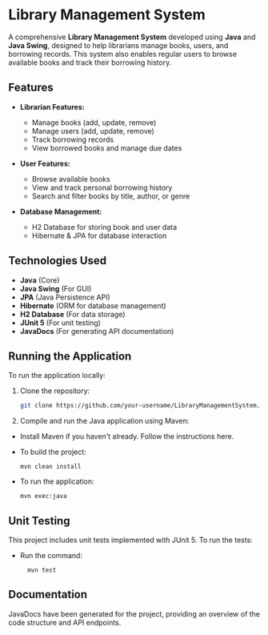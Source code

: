 # Library Management System

A comprehensive **Library Management System** developed using **Java** and **Java Swing**, designed to help librarians manage books, users, and borrowing records. This system also enables regular users to browse available books and track their borrowing history.

## Features

- **Librarian Features:**
  - Manage books (add, update, remove)
  - Manage users (add, update, remove)
  - Track borrowing records
  - View borrowed books and manage due dates

- **User Features:**
  - Browse available books
  - View and track personal borrowing history
  - Search and filter books by title, author, or genre

- **Database Management:**
  - H2 Database for storing book and user data
  - Hibernate & JPA for database interaction

## Technologies Used

- **Java** (Core)
- **Java Swing** (For GUI)
- **JPA** (Java Persistence API)
- **Hibernate** (ORM for database management)
- **H2 Database** (For data storage)
- **JUnit 5** (For unit testing)
- **JavaDocs** (For generating API documentation)

## Running the Application

To run the application locally:

1. Clone the repository:
   ```bash
   git clone https://github.com/your-username/LibraryManagementSystem.git && cd LibraryManagementSystem
2. Compile and run the Java application using Maven:
  - Install Maven if you haven't already. Follow the instructions here.
  - To build the project:
    ```
    mvn clean install
    ```
    
  - To run the application:
    ```
    mvn exec:java
    ```
    
## Unit Testing

This project includes unit tests implemented with JUnit 5. To run the tests:
- Run the command:
  ```
    mvn test
  ```

## Documentation

JavaDocs have been generated for the project, providing an overview of the code structure and API endpoints.
